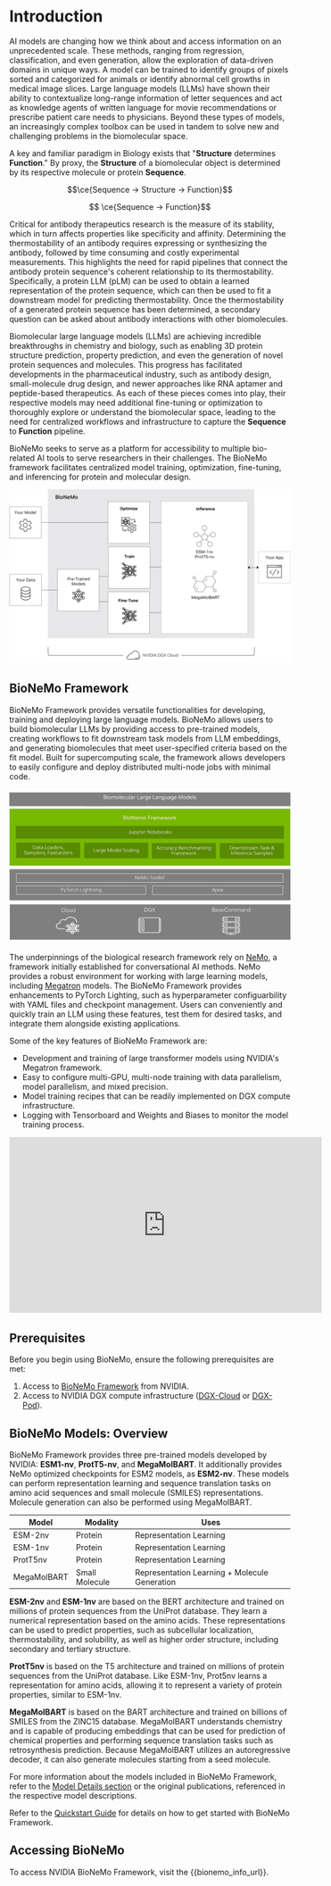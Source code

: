 # Introduction

AI models are changing how we think about and access information on an unprecedented scale. These methods, ranging from regression, classification, and even generation, allow the exploration of data-driven domains in unique ways. A model can be trained to identify groups of pixels sorted and categorized for animals or identify abnormal cell growths in medical image slices. Large language models (LLMs) have shown their ability to contextualize long-range information of letter sequences and act as knowledge agents of written language for movie recommendations or prescribe patient care needs to physicians. Beyond these types of models, an increasingly complex toolbox can be used in tandem to solve new and challenging problems in the biomolecular space. 

A key and familiar paradigm in Biology exists that "<b>Structure</b> determines <b>Function</b>." By proxy, the <b>Structure</b> of a biomolecular object is determined by its respective molecule or protein <b>Sequence</b>.

$$\ce{Sequence -> Structure -> Function}$$

$$ \ce{Sequence -> Function}$$

Critical for antibody therapeutics research is the measure of its stability, which in turn affects properties like specificity and affinity. Determining the thermostability of an antibody requires expressing or synthesizing the antibody, followed by time consuming and costly experimental measurements. This highlights the need for rapid pipelines that connect the antibody protein sequence's coherent relationship to its thermostability. Specifically, a protein LLM (pLM) can be used to obtain a learned representation of the protein sequence, which can then be used to fit a downstream model for predicting thermostability. Once the thermostability of a generated protein sequence has been determined, a secondary question can be asked about antibody interactions with other biomolecules.

Biomolecular large language models (LLMs) are achieving incredible breakthroughs in chemistry and biology, such as enabling 3D protein structure prediction, property prediction, and even the generation of novel protein sequences and molecules. This progress has facilitated developments in the pharmaceutical industry, such as antibody design, small-molecule drug design, and newer approaches like RNA aptamer and peptide-based therapeutics. As each of these pieces comes into play, their respective models may need additional fine-tuning or optimization to thoroughly explore or understand the biomolecular space, leading to the need for centralized workflows and infrastructure to capture the <b>Sequence</b> to <b>Function</b> pipeline. 

BioNeMo seeks to serve as a platform for accessibility to multiple bio-related AI tools to serve researchers in their challenges. The BioNeMo framework facilitates centralized model training, optimization, fine-tuning, and inferencing for protein and molecular design.

![](./images/bionemo_overview_2.png)

## BioNeMo Framework
BioNeMo Framework provides versatile functionalities for developing, training and deploying large language models. BioNeMo allows users to build biomolecular LLMs by providing access to pre-trained models, creating workflows to fit downstream task models from LLM embeddings, and generating biomolecules that meet user-specified criteria based on the fit model. Built for supercomputing scale, the framework allows developers to easily configure and deploy distributed multi-node jobs with minimal code. 

![](./images/bionemo_overview_1.png)

The underpinnings of the biological research framework rely on [NeMo](https://docs.nvidia.com/deeplearning/nemo/user-guide/docs/en/stable/starthere/intro.html), a framework initially established for conversational AI methods. NeMo provides a robust environment for working with large learning models, including [Megatron](https://docs.nvidia.com/deeplearning/nemo/user-guide/docs/en/stable/nlp/megatron.html) models. The BioNeMo Framework provides enhancements to PyTorch Lighting, such as hyperparameter configuarbility with YAML files and checkpoint management. Users can conveniently and quickly train an LLM using these features, test them for desired tasks, and integrate them alongside existing applications. 

Some of the key features of BioNeMo Framework are:

* Development and training of large transformer models using NVIDIA's Megatron framework.
* Easy to configure multi-GPU, multi-node training with data parallelism, model parallelism, and mixed precision.
* Model training recipes that can be readily implemented on DGX compute infrastructure.
* Logging with Tensorboard and Weights and Biases to monitor the model training process.

<iframe width="560" height="315" src="https://www.youtube.com/embed/en2Vl6u-umk" title="Training BioMolecular Models on BioNeMo" frameborder="0" allow="accelerometer; autoplay; clipboard-write; encrypted-media; gyroscope; picture-in-picture; web-share" allowfullscreen></iframe>

## Prerequisites

Before you begin using BioNeMo, ensure the following prerequisites are met:

1. Access to [BioNeMo Framework](https://www.nvidia.com/en-us/gpu-cloud/bionemo/) from NVIDIA.
2. Access to NVIDIA DGX compute infrastructure ([DGX-Cloud](https://www.nvidia.com/en-us/data-center/dgx-cloud/) or [DGX-Pod](https://www.nvidia.com/en-us/data-center/dgx-basepod/)).


## BioNeMo Models: Overview

BioNeMo Framework provides three pre-trained models developed by NVIDIA: __**ESM1-nv**__, __**ProtT5-nv**__, and __**MegaMolBART**__. It additionally provides NeMo optimized checkpoints for ESM2 models, as __**ESM2-nv**__. These models can perform representation learning and sequence translation tasks on amino acid sequences and small molecule (SMILES) representations. Molecule generation can also be performed using MegaMolBART.

| **Model**   | **Modality**             | **Uses**                                      |
|-------------|--------------------------|-----------------------------------------------|
| ESM-2nv     | Protein                  | Representation Learning                       |
| ESM-1nv     | Protein                  | Representation Learning                       |
| ProtT5nv    | Protein                  | Representation Learning                       |
| MegaMolBART | Small Molecule           | Representation Learning + Molecule Generation |


**ESM-2nv** and **ESM-1nv** are based on the BERT architecture and trained on millions of protein sequences from the UniProt database. They learn a numerical representation based on the amino acids. These representations can be used to predict properties, such as subcellular localization, thermostability, and solubility, as well as higher order structure, including secondary and tertiary structure.

**ProtT5nv** is based on the T5 architecture and trained on millions of protein sequences from the UniProt database. Like ESM-1nv, Prot5nv learns a representation for amino acids, allowing it to represent a variety of protein properties, similar to ESM-1nv.

**MegaMolBART** is based on the BART architecture and trained on billions of SMILES from the ZINC15 database. MegaMolBART understands chemistry and is capable of producing embeddings that can be used for prediction of chemical properties and performing sequence translation tasks such as retrosynthesis prediction. Because MegaMolBART utilizes an autoregressive decoder, it can also generate molecules starting from a seed molecule.

For more information about the models included in BioNeMo Framework, refer to the [Model Details section](./models/esm1-nv.md) or the original publications, referenced in the respective model descriptions.

Refer to the [Quickstart Guide](./quickstart-fw.md) for details on how to get started with BioNeMo Framework.

## Accessing BioNeMo

To access NVIDIA BioNeMo Framework, visit the {{bionemo_info_url}}.

